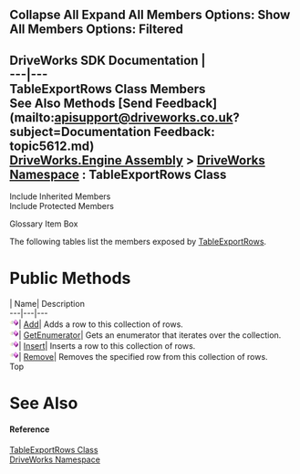        

 Collapse All Expand All  Members Options: Show All  Members Options: Filtered   
---  
DriveWorks SDK Documentation  |   
---|---  
TableExportRows Class Members   
See Also Methods [Send Feedback](mailto:apisupport@driveworks.co.uk?subject=Documentation Feedback: topic5612.md)  
[DriveWorks.Engine Assembly](topic2156.md) > [DriveWorks Namespace](topic2159.md) : TableExportRows Class  
---  
  
Include Inherited Members    
Include Protected Members  


Glossary Item Box

The following tables list the members exposed by [TableExportRows](topic5612.md).

# Public Methods

| Name| Description  
---|---|---  
![Public Method](dotnetimages/publicMethod.gif)| [Add](topic5618.md)| Adds a row to this collection of rows.   
![Public Method](dotnetimages/publicMethod.gif)| [GetEnumerator](topic5619.md)| Gets an enumerator that iterates over the collection.   
![Public Method](dotnetimages/publicMethod.gif)| [Insert](topic5620.md)| Inserts a row to this collection of rows.   
![Public Method](dotnetimages/publicMethod.gif)| [Remove](topic5621.md)| Removes the specified row from this collection of rows.   
Top

# See Also

#### Reference

[TableExportRows Class](topic5612.md)   
[DriveWorks Namespace](topic2159.md)


